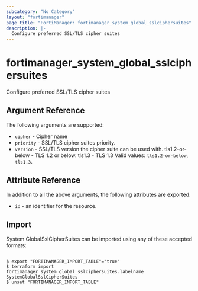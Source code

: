 ```yaml
---
subcategory: "No Category"
layout: "fortimanager"
page_title: "FortiManager: fortimanager_system_global_sslciphersuites"
description: |-
  Configure preferred SSL/TLS cipher suites
---
```


# fortimanager_system_global_sslciphersuites
Configure preferred SSL/TLS cipher suites

## Argument Reference


The following arguments are supported:


* `cipher` - Cipher name
* `priority` - SSL/TLS cipher suites priority.
* `version` - SSL/TLS version the cipher suite can be used with. tls1.2-or-below - TLS 1.2 or below. tls1.3 - TLS 1.3 Valid values: `tls1.2-or-below`, `tls1.3`.



## Attribute Reference

In addition to all the above arguments, the following attributes are exported:
* `id` - an identifier for the resource.

## Import

System GlobalSslCipherSuites can be imported using any of these accepted formats:
```

$ export "FORTIMANAGER_IMPORT_TABLE"="true"
$ terraform import fortimanager_system_global_sslciphersuites.labelname SystemGlobalSslCipherSuites
$ unset "FORTIMANAGER_IMPORT_TABLE"
```


